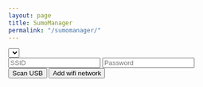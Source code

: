 ```yaml
---
layout: page
title: SumoManager
permalink: "/sumomanager/"
---
```


<select id="devices"></select>
<br>
<input type="text" placeholder="SSID" id="ssid">
<input type="password" placeholder="Password" id="password">
<br>
<button type="button" id="device-scan">Scan USB</button>
<button type="button" id="addWifiButton">Add wifi network</button>

<script>
  let button = document.getElementById('device-scan');
  button.addEventListener('click', async () => {
    let device;
    try {
      device = await navigator.usb.requestDevice({ filters: [{
          vendorId: 0x10C4
      }]});
    } catch (err) {
      // No device was selected.
      return;
    }

    if (device !== undefined) {
      document.getElementById('devices').innerHTML = JSON.stringify(device);
    }
  });
</script>
